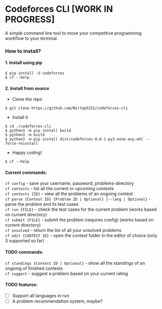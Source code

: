 # Codeforces CLI [WORK IN PROGRESS]

A simple command line tool to move your competitive programming workflow to your terminal.

### How to install?

#### 1. Install using pip
```
$ pip install -U codeforces
$ cf --help
```

#### 2. Install from source
- Clone the repo
```
$ git clone https://github.com/Nirlep5252/codeforces-cli
```

- Install it
```
$ cd ./codeforces-cli
$ python3 -m pip install build
$ python3 -m build
$ python3 -m pip install dist/codeforces-0.0.1-py3-none-any.whl --force-reinstall
```

- Happy coding!
```
$ cf --help
```

#### Current commands:

`cf config` - save your username, password, problems-directory \
`cf contests` - list all the current or upcoming contests \
`cf contests {ID}` - view all the problems of an ongoing contest \
`cf parse {Contest ID} {Problem ID | Optional} {--lang | Optional}` - parse the problem and its test cases \
`cf run {FILE}` - check the test cases for the current problem (works based on current directory) \
`cf submit {FILE}` - submit the problem (requires config) (works based on current directory) \
`cf unsolved` - return the list of all your unsolved problems \
`cf edit {CONTEST ID}` - open the contest folder in the editor of choice (only 3 supported so far)

#### TODO commands:

`cf standings {Contest ID | Optional}` - show all the standings of an ongoing of finished contests \
`cf suggest` - suggest a problem based on your current rating

#### TODO features:

- [ ] Support all languages in run
- [ ] A problem recommendation system, maybe?
